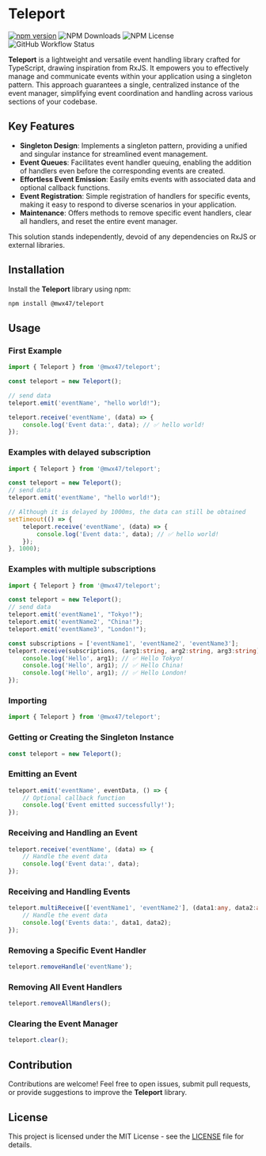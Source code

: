 # Teleport

[![npm version](https://badge.fury.io/js/@mwx47%2Fteleport.svg)](https://badge.fury.io/js/@mwx47%2Fteleport)
![NPM Downloads](https://img.shields.io/npm/dw/@mwx47/teleport)
![NPM License](https://img.shields.io/npm/l/@mwx47/teleport)
![GitHub Workflow Status](https://github.com/weixiangmeng521/teleport/actions/workflows/master.yml/badge.svg)


**Teleport** is a lightweight and versatile event handling library crafted for TypeScript, drawing inspiration from RxJS. It empowers you to effectively manage and communicate events within your application using a singleton pattern. This approach guarantees a single, centralized instance of the event manager, simplifying event coordination and handling across various sections of your codebase.

## Key Features

- **Singleton Design**: Implements a singleton pattern, providing a unified and singular instance for streamlined event management.
- **Event Queues**: Facilitates event handler queuing, enabling the addition of handlers even before the corresponding events are created.
- **Effortless Event Emission**: Easily emits events with associated data and optional callback functions.
- **Event Registration**: Simple registration of handlers for specific events, making it easy to respond to diverse scenarios in your application.
- **Maintenance**: Offers methods to remove specific event handlers, clear all handlers, and reset the entire event manager.

This solution stands independently, devoid of any dependencies on RxJS or external libraries.

## Installation

Install the **Teleport** library using npm:

```bash
npm install @mwx47/teleport
```

## Usage

### First Example
```typescript
import { Teleport } from '@mwx47/teleport';

const teleport = new Teleport();

// send data
teleport.emit('eventName', "hello world!");

teleport.receive('eventName', (data) => {
    console.log('Event data:', data); // ✅ hello world! 
});
```


### Examples with delayed subscription
```typescript
import { Teleport } from '@mwx47/teleport';

const teleport = new Teleport();
// send data
teleport.emit('eventName', "hello world!");

// Although it is delayed by 1000ms, the data can still be obtained
setTimeout(() => {
    teleport.receive('eventName', (data) => {
        console.log('Event data:', data); // ✅ hello world! 
    });
}, 1000);
```



### Examples with multiple subscriptions
```typescript
import { Teleport } from '@mwx47/teleport';

const teleport = new Teleport();
// send data
teleport.emit('eventName1', "Tokyo!");
teleport.emit('eventName2', "China!");
teleport.emit('eventName3', "London!");

const subscriptions = ['eventName1', 'eventName2', 'eventName3'];
teleport.receive(subscriptions, (arg1:string, arg2:string, arg3:string) => {
    console.log('Hello', arg1); // ✅ Hello Tokyo!
    console.log('Hello', arg1); // ✅ Hello China!
    console.log('Hello', arg1); // ✅ Hello London!
});
```


### Importing

```typescript
import { Teleport } from '@mwx47/teleport';
```

### Getting or Creating the Singleton Instance

```typescript
const teleport = new Teleport();
```

### Emitting an Event

```typescript
teleport.emit('eventName', eventData, () => {
    // Optional callback function
    console.log('Event emitted successfully!');
});
```

### Receiving and Handling an Event

```typescript
teleport.receive('eventName', (data) => {
    // Handle the event data
    console.log('Event data:', data);
});
```

### Receiving and Handling Events

```typescript
teleport.multiReceive(['eventName1', 'eventName2'], (data1:any, data2:any) => {
    // Handle the event data
    console.log('Events data:', data1, data2);
});
```

### Removing a Specific Event Handler

```typescript
teleport.removeHandle('eventName');
```

### Removing All Event Handlers

```typescript
teleport.removeAllHandlers();
```

### Clearing the Event Manager

```typescript
teleport.clear();
```

## Contribution

Contributions are welcome! Feel free to open issues, submit pull requests, or provide suggestions to improve the **Teleport** library.

## License

This project is licensed under the MIT License - see the [LICENSE](LICENSE) file for details. 
